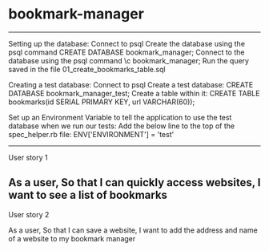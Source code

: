# bookmark-manager
--------------------------------------------------
Setting up the database:
Connect to psql
Create the database using the psql command CREATE DATABASE bookmark_manager;
Connect to the database using the psql command \c bookmark_manager;
Run the query saved in the file 01_create_bookmarks_table.sql

Creating a test database:
Connect to psql
Create a test database: CREATE DATABASE bookmark_manager_test;
Create a table within it: CREATE TABLE bookmarks(id SERIAL PRIMARY KEY, url VARCHAR(60));

Set up an Environment Variable to tell the application to use the test database when we run our tests:
Add the below line to the top of the spec_helper.rb file:
ENV['ENVIRONMENT'] = 'test'





--------------------------------------------------
User story 1

As a user,
So that I can quickly access websites,
I want to see a list of bookmarks
--------------------------------------------------
User story 2

As a user,
So that I can save a website,
I want to add the address and name of a website to my bookmark manager
